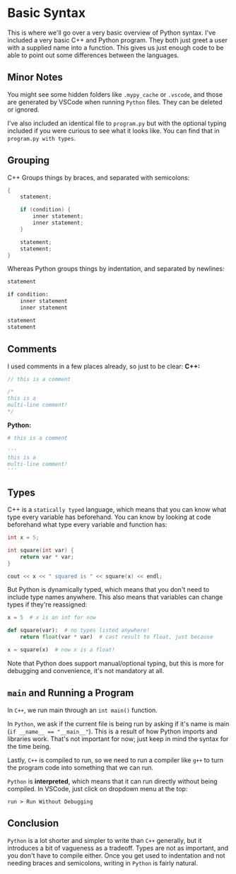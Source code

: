 # Basic Syntax

This is where we'll go over a very basic overview of Python syntax. I've
included a very basic C++ and Python program. They both just greet a user with a
supplied name into a function. This gives us just enough code to be able to
point out some differences between the languages.

## Minor Notes

You might see some hidden folders like `.mypy_cache` or `.vscode`, and those are
generated by VSCode when running `Python` files. They can be deleted or ignored.

I've also included an identical file to `program.py` but with the optional
typing included if you were curious to see what it looks like. You can find that
in `program.py with types`.

## Grouping

C++ Groups things by braces, and separated with semicolons:

```cpp
{
    statement;

    if (condition) {
        inner statement;
        inner statement;
    }

    statement;
    statement;
}
```

Whereas Python groups things by indentation, and separated by newlines:

```python
statement

if condition:
    inner statement
    inner statement

statement
statement
```

## Comments

I used comments in a few places already, so just to be clear:
**C++:**

```cpp
// this is a comment

/*
this is a
multi-line comment!
*/
```

**Python:**

```python
# this is a comment

'''
this is a
multi-line comment!
'''
```

## Types

C++ is a `statically typed` language, which means that you can know what type
every variable has beforehand. You can know by looking at code beforehand what
type every variable and function has:

```cpp
int x = 5;

int square(int var) {
    return var * var;
}

cout << x << " squared is " << square(x) << endl;
```

But Python is dynamically typed, which means that you don't need to include type
names anywhere. This also means that variables can change types if they're
reassigned:

```python
x = 5  # x is an int for now

def square(var):  # no types listed anywhere!
    return float(var * var)  # cast result to float, just because

x = square(x)  # now x is a float!
```

Note that Python does support manual/optional typing, but this is more for
debugging and convenience, it's not mandatory at all.

## `main` and Running a Program

In `C++`, we run main through an `int main()` function.

In `Python`, we ask if the current file is being run by asking if it's name is
main (`if __name__ == "__main__"`). This is a result of how Python imports and
libraries work. That's not important for now; just keep in mind the syntax for
the time being.

Lastly, `C++` is compiled to run, so we need to run a compiler like `g++` to
turn the program code into something that we can run.

`Python` is **interpreted**, which means that it can run directly without being
compiled. In VSCode, just click on dropdown menu at the top:

`run > Run Without Debugging`

## Conclusion

`Python` is a lot shorter and simpler to write than `C++` generally, but it
introduces a bit of vagueness as a tradeoff. Types are not as important, and
you don't have to compile either. Once you get used to indentation and not
needing braces and semicolons, writing in `Python` is fairly natural.
